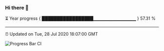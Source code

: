 ### Hi there 👋

⏳ Year progress { █████████████████▁▁▁▁▁▁▁▁▁▁▁▁▁ } 57.31 %

---

⏰ Updated on Tue, 28 Jul 2020 18:07:00 GMT

![Progress Bar CI](https://github.com/liununu/liununu/workflows/Progress%20Bar%20CI/badge.svg)
